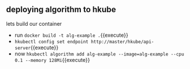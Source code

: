 ## deploying algorithm to hkube 

lets build our container 

- run `docker build -t alg-example .`{{execute}}
- `hkubectl config set endpoint http://master/hkube/api-server`{{execute}}
- now `hkubectl algorithm add alg-example --image=alg-example --cpu 0.1 --memory 128Mi`{{execute}}